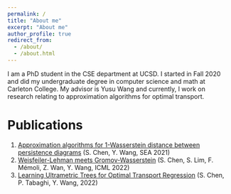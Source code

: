 ```yaml
---
permalink: /
title: "About me"
excerpt: "About me"
author_profile: true
redirect_from: 
  - /about/
  - /about.html
---
```


I am a PhD student in the CSE department at UCSD. I started in Fall 2020 and did my undergraduate degree in computer science and math at Carleton College. My advisor is Yusu Wang and currently, I work on research relating to approximation algorithms for optimal transport. 

Publications
======
1. [Approximation algorithms for 1-Wasserstein distance between persistence diagrams](https://arxiv.org/abs/2104.07710) (S. Chen, Y. Wang, SEA 2021)
2. [Weisfeiler-Lehman meets Gromov-Wasserstein](https://arxiv.org/abs/2202.02495) (S. Chen, S. Lim, F. Mémoli, Z. Wan, Y. Wang, ICML 2022)
3. [Learning Ultrametric Trees for Optimal Transport Regression](https://arxiv.org/abs/2210.12288) (S. Chen, P. Tabaghi, Y. Wang, 2022)
